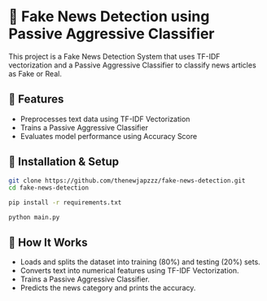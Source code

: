 # 📰 Fake News Detection using Passive Aggressive Classifier
This project is a Fake News Detection System that uses TF-IDF vectorization and a Passive Aggressive Classifier to classify news articles as Fake or Real.

## 📌 Features
- Preprocesses text data using TF-IDF Vectorization
- Trains a Passive Aggressive Classifier
- Evaluates model performance using Accuracy Score

## 🚀 Installation & Setup
```bash ### 1️⃣ Clone the Repository
git clone https://github.com/thenewjapzzz/fake-news-detection.git
cd fake-news-detection
```

```bash ### 2️⃣ Install Dependencies
pip install -r requirements.txt
```

``` base ### 3️⃣ Run the Program
python main.py
```

## 📜 How It Works
- Loads and splits the dataset into training (80%) and testing (20%) sets.
- Converts text into numerical features using TF-IDF Vectorization.
- Trains a Passive Aggressive Classifier.
- Predicts the news category and prints the accuracy.
